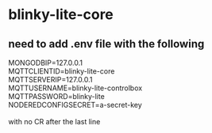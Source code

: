 # blinky-lite-core
## need to add .env file with the following
MONGODBIP=127.0.0.1<br/>
MQTTCLIENTID=blinky-lite-core<br/>
MQTTSERVERIP=127.0.0.1<br/>
MQTTUSERNAME=blinky-lite-controlbox<br/>
MQTTPASSWORD=blinky-lite<br/>
NODEREDCONFIGSECRET=a-secret-key<br/>
<br/>
with no CR after the last line

